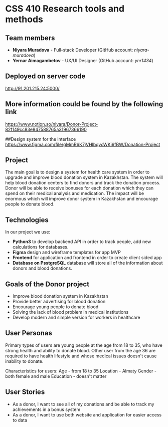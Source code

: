 # CSS 410 Research tools and methods
## Team members
+ **Niyara Muradova** - Full-stack Developer (GitHub account: *niyara-muradova*)
+ **Yernar Aimagambetov** - UX/UI Designer (GitHub account: *ynr1434*)

## Deployed on server code
http://91.201.215.24:5000/

## More information could be found by the following link
https://www.notion.so/niyara/Donor-Project-82f149cc83e847588765a31967366190

##Design system for the interface
https://www.figma.com/file/gMmR6K7jVHlbqvoWKi9fBW/Donation-Project

## Project
The main goal is to design a system for health care system in order to upgrade and improve blood donation system in Kazakhstan. The system will help blood donation centers to find donors and track the donation process. Donor will be able to receive bonuses for each donation which they can spend on their medical analysis and medication.
The impact will be enormous which will improve donor system in Kazakhstan and encourage people to donate blood.


## Technologies
In our project we use:
 - **Python3** to develop backend  API in order to track people, add new calculations for databases.
 -  **Figma** design and wireframe templates for app MVP
 -  **Frontend**  for application and frontend in order to create client sided app 
 -  **Database on PsstgreSQL** database will store all of the information about donors and blood donations.
 
 ## Goals of the Donor project
  - Improve blood donation system in Kazakhstan
  - Provide better advertising for blood donation
  - Encourage young people to donate blood
  - Solving the lack of blood problem in medical institutions 
  - Develop modern and simple version for workers in healthcare
  
  ## User Personas
  Primary types of users are young people at the age from 18 to 35, who have strong health and ability to donate blood.
  Other user from the age 36 are required to have health lifestyle and whose medical issues doesn't cause inability to donate.
  
  Characteristics for users:
  Age - from 18 to 35
  Location - Almaty
  Gender - both female and male
  Education - doesn't matter
  
  ## User Stories
  - As a donor, I want to see all of my donations and be able to track my achievements in a bonus system
  - As a donor, I want to use both website and application for easier access to data
 
  
 

